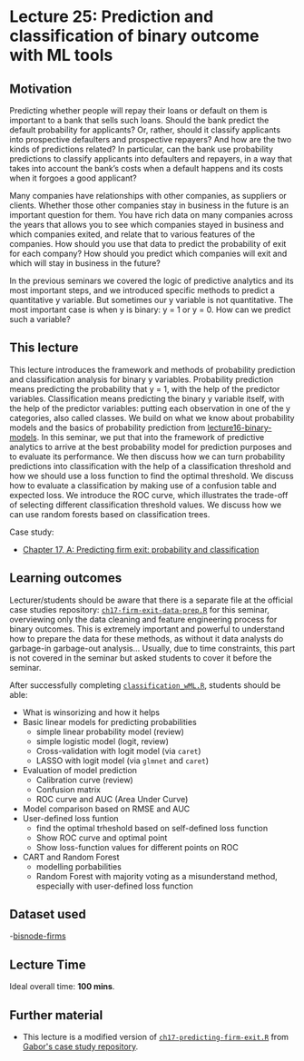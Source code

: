 # Lecture 25: Prediction and classification of binary outcome with ML tools

## Motivation

Predicting whether people will repay their loans or default on them is important to a bank that sells such loans. Should the bank predict the default probability for applicants? Or, rather, should it classify applicants into prospective defaulters and prospective repayers? And how are the two kinds of predictions related? In particular, can the bank use probability predictions to classify applicants into defaulters and repayers, in a way that takes into account the bank’s costs when a default happens and its costs when it forgoes a good applicant?

Many companies have relationships with other companies, as suppliers or clients. Whether those other companies stay in business in the future is an important question for them. You have rich data on many companies across the years that allows you to see which companies stayed in business and which companies exited, and relate that to various features of the companies. How should you use that data to predict the probability of exit for each company? How should you predict which companies will exit and which will stay in business in the future?

In the previous seminars we covered the logic of predictive analytics and its most important steps, and we introduced specific methods to predict a quantitative y variable. But sometimes our y variable is not quantitative. The most important case is when y is binary: y = 1 or y = 0. How can we predict such a variable?

## This lecture

This lecture introduces the framework and methods of probability prediction and classification analysis for binary y variables. Probability prediction means predicting the probability that y = 1, with the help of the predictor variables. Classification means predicting the binary y variable itself, with the help of the predictor variables: putting each observation in one of the y categories, also called classes. We build on what we know about probability models and the basics of probability prediction from [lecture16-binary-models](https://github.com/gabors-data-analysis/da-coding-rstats/tree/main/lecture16-binary-models). In this seminar, we put that into the framework of predictive analytics to arrive at the best probability model for prediction purposes and to evaluate its performance. We then discuss how we can turn probability predictions into classification with the help of a classification threshold and how we should use a loss function to find the optimal threshold. We discuss how to evaluate a classification by making use of a confusion table and expected loss. We introduce the ROC curve, which illustrates the trade-off of selecting different classification threshold values. We discuss how we can use random forests based on classification trees. 

Case study:
  - [Chapter 17, A: Predicting firm exit: probability and classification](https://gabors-data-analysis.com/casestudies/#ch17a-predicting-firm-exit-probability-and-classification)

## Learning outcomes

Lecturer/students should be aware that there is a separate file at the official case studies repository: [`ch17-firm-exit-data-prep.R`](https://github.com/gabors-data-analysis/da_case_studies/blob/master/ch17-predicting-firm-exit/ch17-firm-exit-data-prep.R) for this seminar, overviewing only the data cleaning and feature engineering process for binary outcomes. This is extremely important and powerful to understand how to prepare the data for these methods, as without it data analysts do garbage-in garbage-out analysis... Usually, due to time constraints, this part is not covered in the seminar but asked students to cover it before the seminar.

After successfully completing [`classification_wML.R`](https://github.com/gabors-data-analysis/da-coding-rstats/blob/main/lecture25-classification-wML/codes/classification_wML.R), students should be able:

  - What is winsorizing and how it helps
  - Basic linear models for predicting probabilities
    - simple linear probability model (review)
    - simple logistic model (logit, review)
    - Cross-validation with logit model (via `caret`)
    - LASSO with logit model (via `glmnet` and `caret`)
  - Evaluation of model prediction
    - Calibration curve (review)
    - Confusion matrix
    - ROC curve and AUC (Area Under Curve) 
  - Model comparison based on RMSE and AUC
  - User-defined loss funtion
    - find the optimal trheshold based on self-defined loss function
    - Show ROC curve and optimal point
    - Show loss-function values for different points on ROC  
  - CART and Random Forest
    - modelling porbabilities
    - Random Forest with majority voting as a misunderstand method, especially with user-defined loss function     

## Dataset used

  -[bisnode-firms](https://gabors-data-analysis.com/datasets/#bisnode-firms)

## Lecture Time

Ideal overall time: **100 mins**.


## Further material

  - This lecture is a modified version of [`ch17-predicting-firm-exit.R`](https://github.com/gabors-data-analysis/da_case_studies/blob/master/ch17-predicting-firm-exit/ch17-predicting-firm-exit.R) from [Gabor's case study repository](https://github.com/gabors-data-analysis/da_case_studies).

